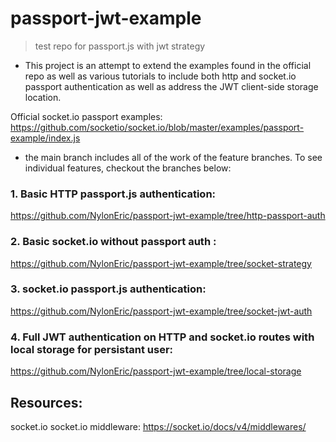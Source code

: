 # passport-jwt-example
> test repo for passport.js with jwt strategy

- This project is an attempt to extend the examples found in the official repo as well as various tutorials to include both http and socket.io passport authentication as well as address the JWT client-side storage location.

Official socket.io passport examples:
https://github.com/socketio/socket.io/blob/master/examples/passport-example/index.js

* the main branch includes all of the work of the feature branches. To see individual features, checkout the branches below:

### 1. Basic HTTP passport.js authentication:
https://github.com/NylonEric/passport-jwt-example/tree/http-passport-auth

 ### 2. Basic socket.io without passport auth :
https://github.com/NylonEric/passport-jwt-example/tree/socket-strategy

### 3. socket.io passport.js authentication:
https://github.com/NylonEric/passport-jwt-example/tree/socket-jwt-auth

### 4. Full JWT authentication on HTTP and socket.io routes with local storage for persistant user:
https://github.com/NylonEric/passport-jwt-example/tree/local-storage

## Resources:

socket.io
socket.io middleware:
https://socket.io/docs/v4/middlewares/
